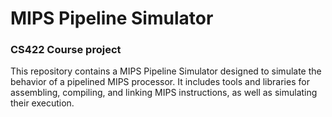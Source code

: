 # MIPS Pipeline Simulator 
### CS422 Course project

This repository contains a MIPS Pipeline Simulator designed to simulate the behavior of a pipelined MIPS processor. It includes tools and libraries for assembling, compiling, and linking MIPS instructions, as well as simulating their execution.
